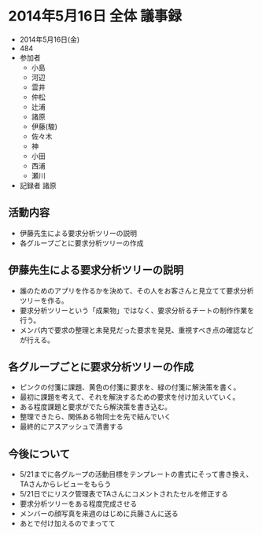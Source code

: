 # 2014年5月16日 全体 議事録

* 2014年5月16日(金)
* 484
* 参加者
  + 小島
  + 河辺
  + 雲井
  + 仲松
  + 辻浦
  + 諸原
  + 伊藤(駿)
  + 佐々木
  + 神
  + 小田
  + 西浦
  + 瀬川
* 記録者 諸原

## 活動内容

* 伊藤先生による要求分析ツリーの説明
* 各グループごとに要求分析ツリーの作成

## 伊藤先生による要求分析ツリーの説明

* 誰のためのアプリを作るかを決めて、その人をお客さんと見立てて要求分析ツリーを作る。
* 要求分析ツリーという「成果物」ではなく、要求分析るチートの制作作業を行う。
* メンバ内で要求の整理と未発見だった要求を発見、重視すべき点の確認などが行える。

## 各グループごとに要求分析ツリーの作成

* ピンクの付箋に課題、黄色の付箋に要求を、緑の付箋に解決策を書く。
* 最初に課題を考えて、それを解決するための要求を付け加えいていく。
* ある程度課題と要求がでたら解決策を書き込む。
* 整理できたら、関係ある物同士を先で結んでいく
* 最終的にアスアッシュで清書する


## 今後について

* 5/21までに各グループの活動目標をテンプレートの書式にそって書き換え、TAさんからレビューをもらう
* 5/21日でにリスク管理表でTAさんにコメントされたセルを修正する
* 要求分析ツリーをある程度完成させる
* メンバーの顔写真を来週のはじめに兵藤さんに送る
* あとで付け加えるのでまってて
